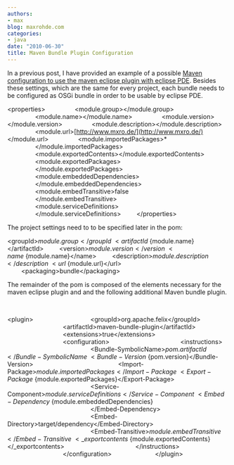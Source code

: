 ```yaml
---
authors:
- max
blog: maxrohde.com
categories:
- java
date: "2010-06-30"
title: Maven Bundle Plugin Configuration
---
```


In a previous post, I have provided an example of a possible [Maven configuration to use the maven eclipse plugin with eclipse PDE](http://maxrohde.com/2010/06/29/maven-eclipse-plugin-and-eclipse-pde-the-right-configuration/). Besides these settings, which are the same for every project, each bundle needs to be configured as OSGi bundle in order to be usable by eclipse PDE.

<properties\>                 <module.group\></module.group\> <!-- Maven groupId -->                 <module.name\></module.name\> <!-- Maven artifactId -->                 <module.version\></module.version\> <!-- Maven artifact version -->                 <module.description\></module.description\>                 <module.url\>[http://www.mxro.de/](http://www.mxro.de/)</module.url\>                 <module.importedPackages\>\*                 </module.importedPackages\>                 <module.exportedContents\></module.exportedContents\>                 <module.exportedPackages\>                         </module.exportedPackages\>                 <module.embeddedDependencies\>                 </module.embeddedDependencies\>                 <module.embedTransitive\>false                 </module.embedTransitive\>                 <module.serviceDefinitions\>                 </module.serviceDefinitions\>         </properties\>

The project settings need to to be specified later in the pom:

<groupId\>${module.group}</groupId\>         <artifactId\>${module.name}</artifactId\>         <version\>${module.version}</version\>         <name\>${module.name}</name\>         <description\>${module.description}</description\>         <url\>${module.url}</url\>         <packaging\>bundle</packaging\>

The remainder of the pom is composed of the elements necessary for the maven eclipse plugin and and the following additional Maven bundle plugin.

<!-- FOR BUNDLE MANAGEMENT -->                         <!-- The Maven bundle plugin generates Meta-data required for OSGi -->

<plugin\>                                 <groupId\>org.apache.felix</groupId\>                                 <artifactId\>maven\-bundle-plugin</artifactId\>                                 <extensions\>true</extensions\>                                 <configuration\>                                         <instructions\>                                                 <Bundle-SymbolicName\>${pom.artifactId}</Bundle-SymbolicName\>                                                 <Bundle-Version\>${pom.version}</Bundle-Version\>                                                 <Import-Package\>${module.importedPackages}</Import-Package\>                                                 <Export-Package\>${module.exportedPackages}</Export-Package\>                                                 <Service-Component\>${module.serviceDefinitions}                                                 </Service-Component\>                                                 <Embed-Dependency\>${module.embeddedDependencies}                                                 </Embed-Dependency\>                                                 <Embed-Directory\>target/dependency</Embed-Directory\>                                                 <Embed-Transitive\>${module.embedTransitive}</Embed-Transitive\>                                                 <\_exportcontents\>${module.exportedContents}</\_exportcontents\>                                         </instructions\>                                 </configuration\>                         </plugin\>
